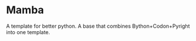 # Mamba
A template for better python. A base that combines Bython+Codon+Pyright into one template. 
